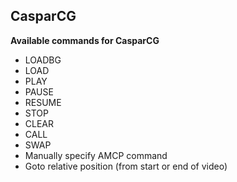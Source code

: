 ## CasparCG

**Available commands for CasparCG**

* LOADBG
* LOAD
* PLAY
* PAUSE
* RESUME
* STOP
* CLEAR
* CALL
* SWAP
* Manually specify AMCP command
* Goto relative position (from start or end of video)

